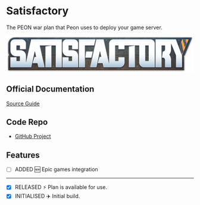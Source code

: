 # Satisfactory

The PEON war plan that Peon uses to deploy your game server.

![Satisfactory](../../images/game-logos/satisfactory.png)

## Official Documentation

[Source Guide](https://satisfactory.fandom.com/wiki/Dedicated_servers)

## Code Repo

- [GitHub Project](https://github.com/the-peon-project/peon-warplans/tree/main/satisfactory)

## Features

- [ ] ADDED :new: Epic games integration

---

- [x] RELEASED :zap: Plan is available for use.
- [x] INITIALISED :airplane: Initial build.
